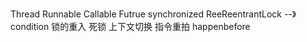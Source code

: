 Thread Runnable Callable Futrue
synchronized
ReeReentrantLock --》 condition
锁的重入
死锁
上下文切换
指令重拍 happenbefore

